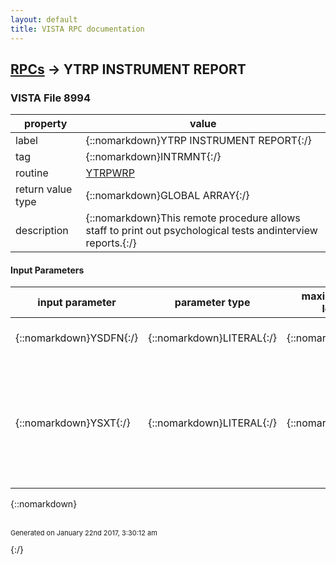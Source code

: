 ```yaml
---
layout: default
title: VISTA RPC documentation
---
```




## [RPCs](TableOfContent.md) &#8594; YTRP INSTRUMENT REPORT 



### VISTA File 8994 


 property | value 
--- | --- 
 label | {::nomarkdown}YTRP INSTRUMENT REPORT{:/}
 tag | {::nomarkdown}INTRMNT{:/}
 routine | [YTRPWRP](http://code.osehra.org/dox/Routine_YTRPWRP_source.html)
 return value type | {::nomarkdown}GLOBAL ARRAY{:/}
 description | {::nomarkdown}This remote procedure allows staff to print out psychological tests andinterview reports.{:/}

#### Input Parameters

| input parameter | parameter type | maximum data length | required | description | 
| --- | --- | --- | --- | --- | 
| {::nomarkdown}YSDFN{:/} | {::nomarkdown}LITERAL{:/} | {::nomarkdown}30{:/} | {::nomarkdown}true{:/} | {::nomarkdown}YSDFN is a pointer to the Patient file #2.{:/} | 
| {::nomarkdown}YSXT{:/} | {::nomarkdown}LITERAL{:/} | {::nomarkdown}60{:/} | {::nomarkdown}true{:/} | {::nomarkdown}This varible contains \Test Completion Date,Name of the test\, for example3000721,223.The Name of the test and Completion Date are field 0.1 and field 1 of thePsych Instrument Patient file #601.2.{:/} | 

{::nomarkdown} <br/><br/><p style="font-size: 11px">Generated on January 22nd 2017, 3:30:12 am</p>{:/}